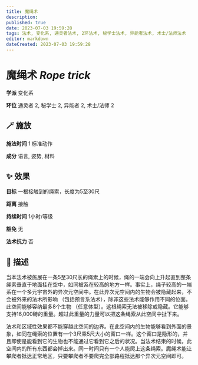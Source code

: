 ```yaml
---
title: 魔绳术
description: 
published: true
date: 2023-07-03 19:59:28
tags: 法术, 变化系, 通灵者法术, 2环法术, 秘学士法术, 异能者法术, 术士/法师法术
editor: markdown
dateCreated: 2023-07-03 19:59:28
---
```


# **魔绳术** *Rope trick*

**学派** 变化系 

**环位** 通灵者 2, 秘学士 2, 异能者 2, 术士/法师 2

## 🪄 施放

**施法时间** 1 标准动作

**成分** 语言, 姿势, 材料

## ✨ 效果 

**目标** 一根接触到的绳索，长度为5至30尺 

**距离** 接触  

**持续时间** 1小时/等级 

**豁免** 无

**法术抗力** 否

## 📖 描述

当本法术被施展在一条5至30尺长的绳索上的时候，绳的一端会向上升起直到整条绳索垂直于地面挂在空中，如同被系在较高的地方一样。事实上，绳子较高的一端系在一个多元宇宙外的异次元空间中。在此异次元空间内的生物会被隐藏起来，不会被外来的法术所影响 （包括预言系法术），除非这些法术能够作用不同的位面。此空间能够容纳最多8个生物 （任意体型）。这根绳索无法被移除或隐藏。它能够支持16,000磅的重量。超过此重量的力量可以把这条绳索从此空间中扯下来。

法术和区域性效果都不能穿越此空间的边界。在此空间内的生物能够看到外面的景象，如同在绳索的位置有一个3尺乘5尺大小的窗口一样。这个窗口是隐形的，并且即使是能看到它的生物也不能通过它看到它之后的状况。当法术结束的时候，此空间内的所有东西都会掉出来。同一时间只有一个人能爬上这条绳索。魔绳术能让攀爬者抵达正常地区，只要攀爬者不要爬完全部路程抵达那个异次元空间即可。
    